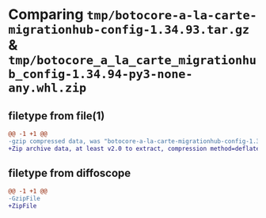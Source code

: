 # Comparing `tmp/botocore-a-la-carte-migrationhub-config-1.34.93.tar.gz` & `tmp/botocore_a_la_carte_migrationhub_config-1.34.94-py3-none-any.whl.zip`

## filetype from file(1)

```diff
@@ -1 +1 @@
-gzip compressed data, was "botocore-a-la-carte-migrationhub-config-1.34.93.tar", last modified: Sat Apr 27 01:00:56 2024, max compression
+Zip archive data, at least v2.0 to extract, compression method=deflate
```

## filetype from diffoscope

```diff
@@ -1 +1 @@
-GzipFile
+ZipFile
```

